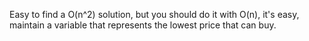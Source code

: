 Easy to find a O(n^2) solution, but you should do it with O(n), it's easy, maintain a variable that represents the lowest price that can buy.